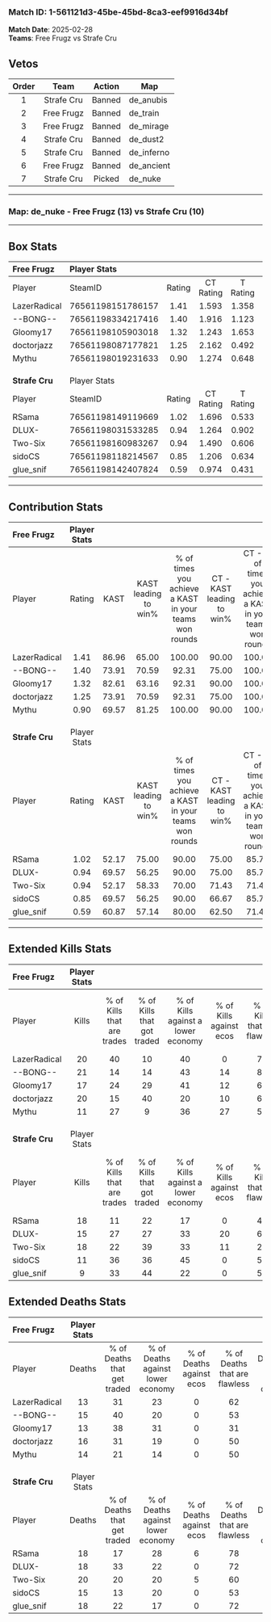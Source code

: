 ### Match ID: 1-561121d3-45be-45bd-8ca3-eef9916d34bf  
**Match Date**: 2025-02-28  
**Teams**: Free Frugz vs Strafe Cru  

## Vetos  

| Order | Team | Action | Map |
| :---: | :--: | :----: | --- |
| 1 | Strafe Cru | Banned | de_anubis |
| 2 | Free Frugz | Banned | de_train |
| 3 | Free Frugz | Banned | de_mirage |
| 4 | Strafe Cru | Banned | de_dust2 |
| 5 | Strafe Cru | Banned | de_inferno |
| 6 | Free Frugz | Banned | de_ancient |
| 7 | Strafe Cru | Picked | de_nuke |

---  

### **Map**: de_nuke - Free Frugz (13) vs Strafe Cru (10)  
---  

## Box Stats  

| **Free Frugz** | Player Stats      |        |           |          |       |       |       |         |        |      |     |
| :- | :- | :-: | :-: | :-: | :-: | :-: | :-: | :-: | :-: | :-: | :-: |
| Player         | SteamID           | Rating | CT Rating | T Rating | KAST  |  ADR  | Kills | Assists | Deaths | K/D  | HS% |
| LazerRadical   | 76561198151786157 |  1.41  |   1.593   |  1.358   | 86.96 | 82.3  |  20   |    0    |   13   | 1.54 | 70  |
| --BONG--       | 76561198334217416 |  1.40  |   1.916   |  1.123   | 73.91 | 101.2 |  21   |    7    |   15   | 1.40 | 57  |
| Gloomy17       | 76561198105903018 |  1.32  |   1.243   |  1.653   | 82.61 | 90.9  |  17   |    7    |   13   | 1.31 | 47  |
| doctorjazz     | 76561198087177821 |  1.25  |   2.162   |  0.492   | 73.91 | 79.0  |  20   |    3    |   16   | 1.25 | 25  |
| Mythu          | 76561198019231633 |  0.90  |   1.274   |  0.648   | 69.57 | 66.0  |  11   |    6    |   14   | 0.79 | 45  |
|                |                   |        |           |          |       |       |       |         |        |      |     |
|                |                   |        |           |          |       |       |       |         |        |      |     |
|                |                   |        |           |          |       |       |       |         |        |      |     |
| **Strafe Cru** | Player Stats      |        |           |          |       |       |       |         |        |      |     |
| Player         | SteamID           | Rating | CT Rating | T Rating | KAST  |  ADR  | Kills | Assists | Deaths | K/D  | HS% |
| RSama          | 76561198149119669 |  1.02  |   1.696   |  0.533   | 52.17 | 95.3  |  18   |    3    |   18   | 1.00 | 55  |
| DLUX-          | 76561198031533285 |  0.94  |   1.264   |  0.902   | 69.57 | 64.7  |  15   |    3    |   18   | 0.83 | 73  |
| Two-Six        | 76561198160983267 |  0.94  |   1.490   |  0.606   | 52.17 | 82.3  |  18   |    4    |   20   | 0.90 | 66  |
| sidoCS         | 76561198118214567 |  0.85  |   1.206   |  0.634   | 69.57 | 63.0  |  11   |    3    |   15   | 0.73 | 63  |
| glue_snif      | 76561198142407824 |  0.59  |   0.974   |  0.431   | 60.87 | 47.6  |   9   |    3    |   18   | 0.50 | 77  |
---  

## Contribution Stats  

| **Free Frugz** | Player Stats |       |                      |                                                        |                           |                                                             |                          |                                                            |
| :- | :-: | :-: | :-: | :-: | :-: | :-: | :-: | :-: |
| Player         |    Rating    | KAST  | KAST leading to win% | % of times you achieve a KAST in your teams won rounds | CT - KAST leading to win% | CT - % of times you achieve a KAST in your teams won rounds | T - KAST leading to win% | T - % of times you achieve a KAST in your teams won rounds |
| LazerRadical   |     1.41     | 86.96 |        65.00         |                         100.00                         |           90.00           |                           100.00                            |          40.00           |                           100.00                           |
| --BONG--       |     1.40     | 73.91 |        70.59         |                         92.31                          |           75.00           |                           100.00                            |          60.00           |                           75.00                            |
| Gloomy17       |     1.32     | 82.61 |        63.16         |                         92.31                          |           90.00           |                           100.00                            |          33.33           |                           75.00                            |
| doctorjazz     |     1.25     | 73.91 |        70.59         |                         92.31                          |           75.00           |                           100.00                            |          60.00           |                           75.00                            |
| Mythu          |     0.90     | 69.57 |        81.25         |                         100.00                         |           90.00           |                           100.00                            |          66.67           |                           100.00                           |
|                |              |       |                      |                                                        |                           |                                                             |                          |                                                            |
|                |              |       |                      |                                                        |                           |                                                             |                          |                                                            |
|                |              |       |                      |                                                        |                           |                                                             |                          |                                                            |
| **Strafe Cru** | Player Stats |       |                      |                                                        |                           |                                                             |                          |                                                            |
| Player         |    Rating    | KAST  | KAST leading to win% | % of times you achieve a KAST in your teams won rounds | CT - KAST leading to win% | CT - % of times you achieve a KAST in your teams won rounds | T - KAST leading to win% | T - % of times you achieve a KAST in your teams won rounds |
| RSama          |     1.02     | 52.17 |        75.00         |                         90.00                          |           75.00           |                            85.71                            |          75.00           |                           100.00                           |
| DLUX-          |     0.94     | 69.57 |        56.25         |                         90.00                          |           75.00           |                            85.71                            |          37.50           |                           100.00                           |
| Two-Six        |     0.94     | 52.17 |        58.33         |                         70.00                          |           71.43           |                            71.43                            |          40.00           |                           66.67                            |
| sidoCS         |     0.85     | 69.57 |        56.25         |                         90.00                          |           66.67           |                            85.71                            |          42.86           |                           100.00                           |
| glue_snif      |     0.59     | 60.87 |        57.14         |                         80.00                          |           62.50           |                            71.43                            |          50.00           |                           100.00                           |
---  

## Extended Kills Stats  

| **Free Frugz** | Player Stats |                            |                            |                                    |                         |                              |                                 |                                       |                    |           |
| :- | :-: | :-: | :-: | :-: | :-: | :-: | :-: | :-: | :-: | :-: |
| Player         |    Kills     | % of Kills that are trades | % of Kills that got traded | % of Kills against a lower economy | % of Kills against ecos | % of Kills that are flawless | % of Kills that are close duels | % of Kills that are assisted by flash | Pistol Round Kills | AWP Kills |
| LazerRadical   |      20      |             40             |             10             |                 40                 |            0            |              70              |                0                |                   0                   |         0          |     2     |
| --BONG--       |      21      |             14             |             14             |                 43                 |           14            |              81              |                0                |                   5                   |         0          |     1     |
| Gloomy17       |      17      |             24             |             29             |                 41                 |           12            |              65              |                6                |                   0                   |         0          |     2     |
| doctorjazz     |      20      |             15             |             40             |                 20                 |           10            |              60              |               20                |                   0                   |         0          |     1     |
| Mythu          |      11      |             27             |             9              |                 36                 |           27            |              55              |               18                |                   0                   |         0          |     1     |
|                |              |                            |                            |                                    |                         |                              |                                 |                                       |                    |           |
|                |              |                            |                            |                                    |                         |                              |                                 |                                       |                    |           |
|                |              |                            |                            |                                    |                         |                              |                                 |                                       |                    |           |
| **Strafe Cru** | Player Stats |                            |                            |                                    |                         |                              |                                 |                                       |                    |           |
| Player         |    Kills     | % of Kills that are trades | % of Kills that got traded | % of Kills against a lower economy | % of Kills against ecos | % of Kills that are flawless | % of Kills that are close duels | % of Kills that are assisted by flash | Pistol Round Kills | AWP Kills |
| RSama          |      18      |             11             |             22             |                 17                 |            0            |              44              |               17                |                   0                   |         2          |     1     |
| DLUX-          |      15      |             27             |             27             |                 33                 |           20            |              67              |               20                |                   0                   |         0          |     0     |
| Two-Six        |      18      |             22             |             39             |                 33                 |           11            |              28              |               11                |                   0                   |         0          |     5     |
| sidoCS         |      11      |             36             |             36             |                 45                 |            0            |              55              |                9                |                   9                   |         0          |     1     |
| glue_snif      |      9       |             33             |             44             |                 22                 |            0            |              56              |               11                |                   0                   |         0          |     1     |
## Extended Deaths Stats  

| **Free Frugz** | Player Stats |                             |                                   |                          |                               |                            |                           |               |
| :- | :-: | :-: | :-: | :-: | :-: | :-: | :-: | :-: |
| Player         |    Deaths    | % of Deaths that get traded | % of Deaths against lower economy | % of Deaths against ecos | % of Deaths that are flawless | % of Deaths that are close | % of Deaths while blinded | Deaths to AWP |
| LazerRadical   |      13      |             31              |                23                 |            0             |              62               |             0              |             0             |       1       |
| --BONG--       |      15      |             40              |                20                 |            0             |              53               |             13             |             0             |       0       |
| Gloomy17       |      13      |             38              |                31                 |            0             |              31               |             31             |             0             |       0       |
| doctorjazz     |      16      |             31              |                19                 |            0             |              50               |             13             |             0             |       0       |
| Mythu          |      14      |             21              |                14                 |            0             |              50               |             14             |             7             |       1       |
|                |              |                             |                                   |                          |                               |                            |                           |               |
|                |              |                             |                                   |                          |                               |                            |                           |               |
|                |              |                             |                                   |                          |                               |                            |                           |               |
| **Strafe Cru** | Player Stats |                             |                                   |                          |                               |                            |                           |               |
| Player         |    Deaths    | % of Deaths that get traded | % of Deaths against lower economy | % of Deaths against ecos | % of Deaths that are flawless | % of Deaths that are close | % of Deaths while blinded | Deaths to AWP |
| RSama          |      18      |             17              |                28                 |            6             |              78               |             6              |             0             |       0       |
| DLUX-          |      18      |             33              |                22                 |            0             |              72               |             6              |             0             |       0       |
| Two-Six        |      20      |             20              |                20                 |            5             |              60               |             20             |             0             |       0       |
| sidoCS         |      15      |             13              |                20                 |            0             |              53               |             0              |             7             |       0       |
| glue_snif      |      18      |             22              |                17                 |            0             |              72               |             6              |             0             |       0       |
